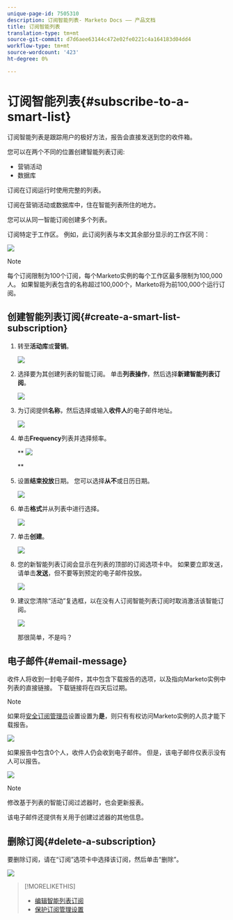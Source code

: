 ```yaml
---
unique-page-id: 7505310
description: 订阅智能列表- Marketo Docs —— 产品文档
title: 订阅智能列表
translation-type: tm+mt
source-git-commit: d7d6aee63144c472e02fe0221c4a164183d04dd4
workflow-type: tm+mt
source-wordcount: '423'
ht-degree: 0%

---
```



# 订阅智能列表{#subscribe-to-a-smart-list}

订阅智能列表是跟踪用户的极好方法，报告会直接发送到您的收件箱。

您可以在两个不同的位置创建智能列表订阅:

* 营销活动
* 数据库

订阅在订阅运行时使用完整的列表。

订阅在营销活动或数据库中，住在智能列表所住的地方。

您可以从同一智能订阅创建多个列表。

订阅特定于工作区。 例如，此订阅列表与本文其余部分显示的工作区不同：

![](assets/one.png)

>[!NOTE]
>
>每个订阅限制为100个订阅，每个Marketo实例的每个工作区最多限制为100,000人。 如果智能列表包含的名称超过100,000个，Marketo将为前100,000个运行订阅。

## 创建智能列表订阅{#create-a-smart-list-subscription}

1. 转至&#x200B;**活动库**&#x200B;或&#x200B;**营销**。

   ![](assets/db.png)

1. 选择要为其创建列表的智能订阅。 单击&#x200B;**列表操作**，然后选择**新建智能列表订阅**。

   ![](assets/three.png)

1. 为订阅提供&#x200B;**名称**，然后选择或输入&#x200B;**收件人**&#x200B;的电子邮件地址。

   ![](assets/image2015-9-14-13-3a18-3a38.png)

1. 单击&#x200B;**Frequency**&#x200B;列表并选择频率。

   ** ![](assets/image2015-9-14-13-3a21-3a21.png)

   **

1. 设置**结束投放**日期。 您可以选择&#x200B;**从不**&#x200B;或日历日期。

   ![](assets/image2015-9-14-13-3a23-3a37.png)

1. 单击&#x200B;**格式**&#x200B;并从列表中进行选择。

   ![](assets/image2015-9-14-13-3a25-3a25.png)

1. 单击&#x200B;**创建**。

   ![](assets/image2015-9-11-15-3a58-3a4.png)

1. 您的新智能列表订阅会显示在列表的顶部的订阅选项卡中。 如果要立即发送，请单击&#x200B;**发送**，但不要等到预定的电子邮件投放。

   ![](assets/eight.png)

1. 建议您清除“活动”复选框，以在没有人订阅智能列表订阅时取消激活该智能订阅。

   ![](assets/nine.png)

   那很简单，不是吗？

## 电子邮件{#email-message}

收件人将收到一封电子邮件，其中包含下载报告的选项，以及指向Marketo实例中列表的直接链接。 下载链接将在四天后过期。

>[!NOTE]
>
>如果将[安全订阅管理员](secure-the-subscription-admin-setting.md)设置设置为&#x200B;**是**，则只有有权访问Marketo实例的人员才能下载报告。

![](assets/image2015-4-17-15-3a46-3a47.png)

如果报告中包含0个人，收件人仍会收到电子邮件。 但是，该电子邮件仅表示没有人可以报告。

![](assets/image2015-4-17-16-3a11-3a8.png)

>[!NOTE]
>
>修改基于列表的智能订阅过滤器时，也会更新报表。

该电子邮件还提供有关用于创建过滤器的其他信息。

## 删除订阅{#delete-a-subscription}

要删除订阅，请在“订阅”选项卡中选择该订阅，然后单击“删除”。

![](assets/twelve.png)

>[!MORELIKETHIS]
>
>* [编辑智能列表订阅](edit-a-smart-list-subscription.md)
>* [保护订阅管理设置](secure-the-subscription-admin-setting.md)

>




